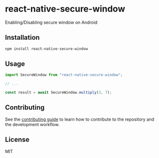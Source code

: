 # react-native-secure-window

Enabling/Disabling secure window on Android

## Installation

```sh
npm install react-native-secure-window
```

## Usage

```js
import SecureWindow from "react-native-secure-window";

// ...

const result = await SecureWindow.multiply(3, 7);
```

## Contributing

See the [contributing guide](CONTRIBUTING.md) to learn how to contribute to the repository and the development workflow.

## License

MIT
